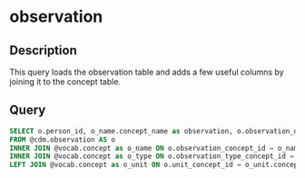 # observation

## Description
This query loads the observation table and adds a few useful columns  by joining it to the concept table.

## Query

```sql
SELECT o.person_id, o_name.concept_name as observation, o.observation_date, o_type.concept_name as observation_type,o.value_as_number,o.value_as_string, o.value_as_concept_id, o.qualifier_concept_id, o_unit.concept_name as unit, o.provider_id, o.visit_occurrence_id, o.visit_detail_id 
FROM @cdm.observation AS o 
INNER JOIN @vocab.concept as o_name ON o.observation_concept_id = o_name.concept_id
INNER JOIN @vocab.concept as o_type ON o.observation_type_concept_id = o_type.concept_id
LEFT JOIN @vocab.concept as o_unit ON o.unit_concept_id = o_unit.concept_id

	
```
